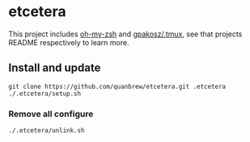 # etcetera

This project includes [oh-my-zsh](https://github.com/robbyrussell/oh-my-zsh) and [gpakosz/.tmux](https://github.com/gpakosz/.tmux), see that projects README respectively to learn more.

## Install and update

```shell
git clone https://github.com/quanbrew/etcetera.git .etcetera 
./.etcetera/setup.sh
```

### Remove all configure

```shell
./.etcetera/unlink.sh
```
